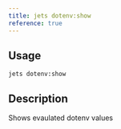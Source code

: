 ```yaml
---
title: jets dotenv:show
reference: true
---
```


## Usage

    jets dotenv:show

## Description

Shows evaulated dotenv values


